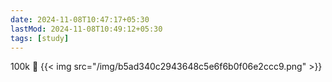 ```yaml
---
date: 2024-11-08T10:47:17+05:30
lastMod: 2024-11-08T10:49:12+05:30
tags: [study]
---
```


100k 🎉
{{< img src="/img/b5ad340c2943648c5e6f6b0f06e2ccc9.png" >}}
